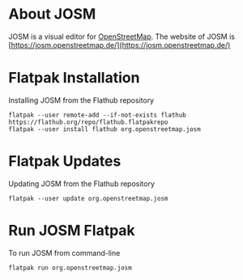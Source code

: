# About JOSM

JOSM is a visual editor for [OpenStreetMap](https://www.openstreetmap.org/).
The website of JOSM is [https://josm.openstreetmap.de/](https://josm.openstreetmap.de/)

# Flatpak Installation

Installing JOSM from the Flathub repository
```
flatpak --user remote-add --if-not-exists flathub https://flathub.org/repo/flathub.flatpakrepo
flatpak --user install flathub org.openstreetmap.josm
```

# Flatpak Updates

Updating JOSM from the Flathub repository
```
flatpak --user update org.openstreetmap.josm
```

# Run JOSM Flatpak

To run JOSM from command-line
```
flatpak run org.openstreetmap.josm
```
